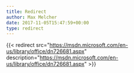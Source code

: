 ```yaml
---
title: Redirect
author: Max Melcher
date: 2017-11-05T15:47:59+00:00
type: redirect
---
```

{{< redirect src="https://msdn.microsoft.com/en-us/library/office/dn726681.aspx" description="https://msdn.microsoft.com/en-us/library/office/dn726681.aspx" >}}
